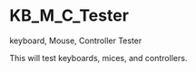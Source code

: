 # KB_M_C_Tester
keyboard, Mouse, Controller Tester

This will test keyboards, mices, and controllers.
